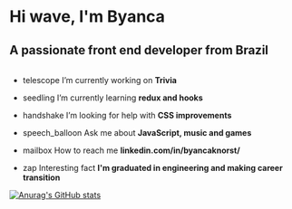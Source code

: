 # Hi wave, I'm Byanca
## A passionate front end developer from Brazil
######

- telescope I’m currently working on **Trivia**

- seedling I’m currently learning **redux and hooks**

- handshake I’m looking for help with **CSS improvements**

- speech_balloon Ask me about **JavaScript, music and games**

- mailbox How to reach me **linkedin.com/in/byancaknorst/**

- zap Interesting fact **I'm graduated in engineering and making career transition**

[![Anurag's GitHub stats](https://github-readme-stats.vercel.app/api?username=byancaknorst&count_private=true&show_icons=true&theme=dracula)](https://github.com/byancaknorst) 

